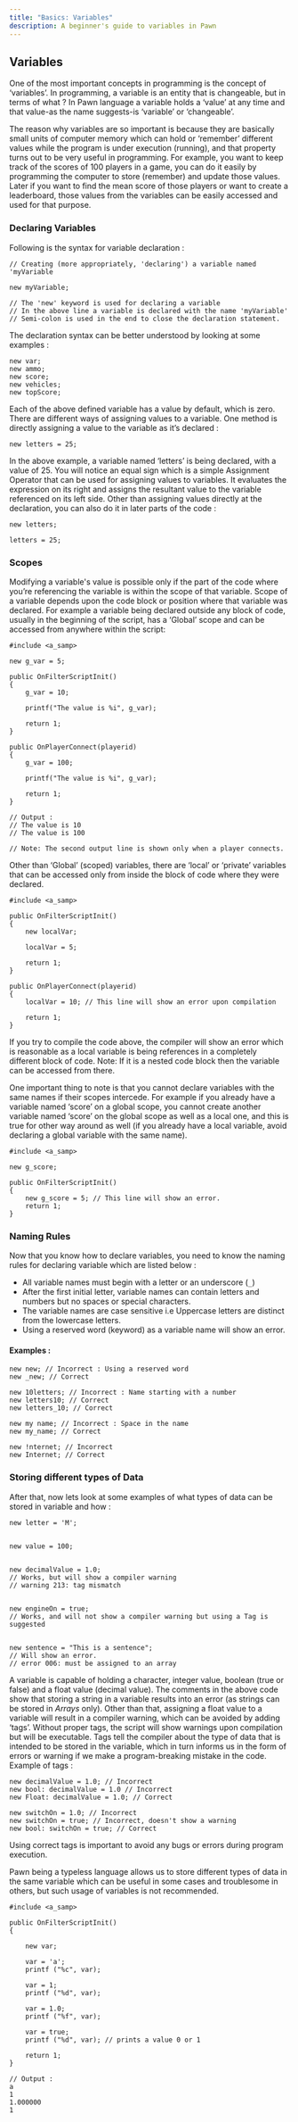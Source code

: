 ```yaml
---
title: "Basics: Variables"
description: A beginner's guide to variables in Pawn
---
```


## Variables

One of the most important concepts in programming is the concept of ‘variables’. In programming, a variable is an entity that is changeable, but in terms of what ? In Pawn language a variable holds a ‘value’ at any time and that value-as the name suggests-is ‘variable’ or ‘changeable’.

The reason why variables are so important is because they are basically small units of computer memory which can hold or ‘remember’ different values while the program is under execution (running), and that property turns out to be very useful in programming. For example, you want to keep track of the scores of 100 players in a game, you can do it easily by programming the computer to store (remember) and update those values. Later if you want to find the mean score of those players or want to create a leaderboard, those values from the variables can be easily accessed and used for that purpose.

### Declaring Variables

Following is the syntax for variable declaration :

```pawn
// Creating (more appropriately, 'declaring') a variable named 'myVariable

new myVariable;

// The 'new' keyword is used for declaring a variable
// In the above line a variable is declared with the name 'myVariable'
// Semi-colon is used in the end to close the declaration statement.
```

The declaration syntax can be better understood by looking at some examples :

```pawn
new var;
new ammo;
new score;
new vehicles;
new topScore;
```

Each of the above defined variable has a value by default, which is zero. There are different ways of assigning values to a variable. One method is directly assigning a value to the variable as it’s declared :

```pawn
new letters = 25;
```

In the above example, a variable named ‘letters’ is being declared, with a value of 25. You will notice an equal sign which is a simple Assignment Operator that can be used for assigning values to variables. It evaluates the expression on its right and assigns the resultant value to the variable referenced on its left side. Other than assigning values directly at the declaration, you can also do it in later parts of the code :

```pawn
new letters;

letters = 25;
```

### Scopes

Modifying a variable's value is possible only if the part of the code where you’re referencing the variable is within the scope of that variable. Scope of a variable depends upon the code block or position where that variable was declared. For example a variable being declared outside any block of code, usually in the beginning of the script, has a ‘Global’ scope and can be accessed from anywhere within the script:

```pawn
#include <a_samp>

new g_var = 5;

public OnFilterScriptInit()
{
    g_var = 10;

    printf("The value is %i", g_var);

    return 1;
}

public OnPlayerConnect(playerid)
{
    g_var = 100;

    printf("The value is %i", g_var);

    return 1;
}

// Output :
// The value is 10
// The value is 100

// Note: The second output line is shown only when a player connects.
```

Other than ‘Global’ (scoped) variables, there are ‘local’ or ‘private’ variables that can be accessed only from inside the block of code where they were declared.

```pawn
#include <a_samp>

public OnFilterScriptInit()
{
    new localVar;

    localVar = 5;

    return 1;
}

public OnPlayerConnect(playerid)
{
    localVar = 10; // This line will show an error upon compilation

    return 1;
}
```

If you try to compile the code above, the compiler will show an error which is reasonable as a local variable is being references in a completely different block of code. Note: If it is a nested code block then the variable can be accessed from there.

One important thing to note is that you cannot declare variables with the same names if their scopes intercede. For example if you already have a variable named ‘score’ on a global scope, you cannot create another variable named ‘score’ on the global scope as well as a local one, and this is true for other way around as well (if you already have a local variable, avoid declaring a global variable with the same name).

```pawn
#include <a_samp>

new g_score;

public OnFilterScriptInit()
{
    new g_score = 5; // This line will show an error.
    return 1;
}
```

### Naming Rules

Now that you know how to declare variables, you need to know the naming rules for declaring variable which are listed below :

- All variable names must begin with a letter or an underscore (`_`)
- After the first initial letter, variable names can contain letters and numbers but no spaces or special characters.
- The variable names are case sensitive i.e Uppercase letters are distinct from the lowercase letters.
- Using a reserved word (keyword) as a variable name will show an error.

#### Examples :

```pawn
new new; // Incorrect : Using a reserved word
new _new; // Correct

new 10letters; // Incorrect : Name starting with a number
new letters10; // Correct
new letters_10; // Correct

new my name; // Incorrect : Space in the name
new my_name; // Correct

new !nternet; // Incorrect
new Internet; // Correct
```

### Storing different types of Data

After that, now lets look at some examples of what types of data can be stored in variable and how :

```pawn
new letter = 'M';


new value = 100;


new decimalValue = 1.0;
// Works, but will show a compiler warning
// warning 213: tag mismatch


new engineOn = true;
// Works, and will not show a compiler warning but using a Tag is suggested


new sentence = "This is a sentence";
// Will show an error.
// error 006: must be assigned to an array
```

A variable is capable of holding a character, integer value, boolean (true or false) and a float value (decimal value). The comments in the above code show that storing a string in a variable results into an error (as strings can be stored in _Arrays_ only). Other than that, assigning a float value to a variable will result in a compiler warning, which can be avoided by adding ‘tags’. Without proper tags, the script will show warnings upon compilation but will be executable. Tags tell the compiler about the type of data that is intended to be stored in the variable, which in turn informs us in the form of errors or warning if we make a program-breaking mistake in the code. Example of tags :

```pawn
new decimalValue = 1.0; // Incorrect
new bool: decimalValue = 1.0 // Incorrect
new Float: decimalValue = 1.0; // Correct

new switchOn = 1.0; // Incorrect
new switchOn = true; // Incorrect, doesn't show a warning
new bool: switchOn = true; // Correct
```

Using correct tags is important to avoid any bugs or errors during program execution.

Pawn being a typeless language allows us to store different types of data in the same variable which can be useful in some cases and troublesome in others, but such usage of variables is not recommended.

```pawn
#include <a_samp>

public OnFilterScriptInit()
{

    new var;

    var = 'a';
    printf ("%c", var);

    var = 1;
    printf ("%d", var);

    var = 1.0;
    printf ("%f", var);

    var = true;
    printf ("%d", var); // prints a value 0 or 1

    return 1;
}

// Output :
a
1
1.000000
1
```
